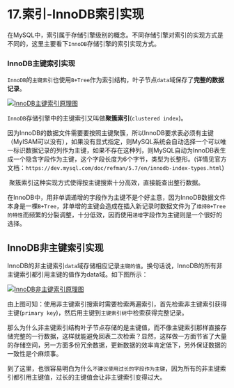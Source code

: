 # 17.索引-InnoDB索引实现

​		在MySQL中，索引属于存储引擎级别的概念。不同存储引擎对索引的实现方式是不同的，这里主要看下`InnoDB`存储引擎的索引实现方式。



### InnoDB主键索引实现

​		`InnoDB`的`主键索引`也使用`B+Tree`作为索引结构，叶子节点`data`域保存了**完整的数据记录**。

[![InnoDB主键索引原理图](https://img2020.cnblogs.com/blog/1546632/202009/1546632-20200919222451055-995072120.png)](https://img2020.cnblogs.com/blog/1546632/202009/1546632-20200919222451055-995072120.png)

​		`InnoDB`存储引擎中的主键索引又叫做**聚簇索引**(`clustered index`)。

​		因为InnoDB的数据文件需要要按照主键聚簇，所以InnoDB要求表必须有主键（MyISAM可以没有），如果没有显式指定，则MySQL系统会自动选择一个可以唯一标识数据记录的列作为主键，如果不存在这种列，则MySQL自动为InnoDB表生成一个隐含字段作为主键，这个字段长度为6个字节，类型为长整形。(详情见官方文档：`https://dev.mysql.com/doc/refman/5.7/en/innodb-index-types.html`)

​		聚簇索引这种实现方式使得按主键搜索十分高效，直接能查出整行数据。

​		在InnoDB中，用非单调递增的字段作为主键不是个好主意，因为InnoDB数据文件本身是一棵`B+Tree`，非单增的主键会造成在插入新记录时数据文件为了`维持B+Tree的特性`而频繁的分裂调整，十分低效，因而使用`递增`字段作为主键则是一个很好的选择。





## InnoDB非主键索引实现

​		InnoDB的非主键索引`data`域存储相应记录`主键的值`。换句话说，InnoDB的所有非主键索引都引用主键的值作为data域。如下图所示：

[![InnoDB非主键索引原理图](https://img2020.cnblogs.com/blog/1546632/202009/1546632-20200919225813936-1490118290.png)](https://img2020.cnblogs.com/blog/1546632/202009/1546632-20200919225813936-1490118290.png)

​		由上图可知：使用非主键索引搜索时需要检索两遍索引，首先检索非主键索引获得主键(`primary key`)，然后用主键到`主键索引树`中检索获得完整记录。

​		那么为什么非主键索引结构叶子节点存储的是主键值，而不像主键索引那样直接存储完整的一行数据，这样就能避免回表二次检索？显然，这样做一方面节省了大量的存储空间，另一方面多份冗余数据，更新数据的效率肯定低下，另外保证数据的一致性是个麻烦事。

​		到了这里，也很容易明白为什么`不建议使用过长的字段作为主键`，因为所有的非主键索引都引用主键值，过长的主键值会让非主键索引变得过大。
